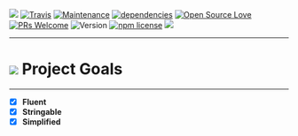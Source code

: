 <img src="https://img.icons8.com/fluent/28/000000/idea.png"></img> 
[![Travis](https://img.shields.io/travis/zhorton34/laravel-js-str/master.svg?logo=travis)](https://travis-ci.org/zhorton34/laravel-js-str/builds)
[![Maintenance](https://img.shields.io/badge/Maintained%3F-yes-green.svg?color=success&logo=github)](https://GitHub.com/Naereen/StrapDown.js/graphs/commit-activity)
[![dependencies](https://img.shields.io/badge/dependencies-none-brightgreen.svg?color=success&logo=javascript)](https://github.com/zhorton34/laravel-js-str/blob/master/package.json)
[![Open Source Love](https://badges.frapsoft.com/os/v3/open-source.svg?v=103)](https://github.com/ellerbrock/open-source-badges/)
[![PRs Welcome](https://img.shields.io/badge/PRs-welcome-brightgreen.svg?logo=git&color=success)](http://makeapullrequest.com)
![Version](https://img.shields.io/npm/v/laravel-js-str.svg?color=success&logo=npm)
[![npm license](https://img.shields.io/npm/l/laravel-js-str.svg?color=success)](http://badge.fury.io/js/laravel-js-str)
<img src="https://img.icons8.com/fluent/28/000000/idea.png"></img>

---

# <img src="https://img.icons8.com/fluent/42/000000/ok.png"/> Project Goals

---

- [x] **Fluent**
- [x] **Stringable**
- [x] **Simplified**
